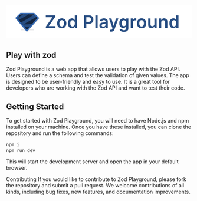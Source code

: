 <div align="center">
  
![Zod Playground logo](./public/logo.svg)

</div>

## Play with zod

Zod Playground is a web app that allows users to play with the Zod API. Users can define a schema and test the validation of given values. The app is designed to be user-friendly and easy to use. It is a great tool for developers who are working with the Zod API and want to test their code.

## Getting Started

To get started with Zod Playground, you will need to have Node.js and npm installed on your machine. Once you have these installed, you can clone the repository and run the following commands:

```
npm i
npm run dev
```

This will start the development server and open the app in your default browser.

Contributing
If you would like to contribute to Zod Playground, please fork the repository and submit a pull request. We welcome contributions of all kinds, including bug fixes, new features, and documentation improvements.
